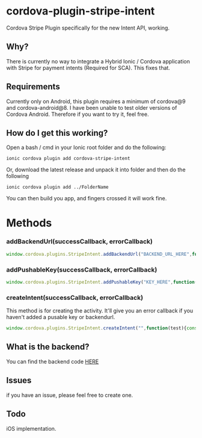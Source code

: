 # cordova-plugin-stripe-intent
 Cordova Stripe Plugin specifically for the new Intent API, working.

## Why?
There is currently no way to integrate a Hybrid Ionic / Cordova application with Stripe for payment intents (Required for SCA). This fixes that.

## Requirements
Currently only on Android, this plugin requires a minimum of cordova@9 and cordova-android@8. I have been unable to test older versions of Cordova Android. Therefore if you want to try it, feel free.

## How do I get this working?
Open a bash / cmd in your Ionic root folder and do the following:
```
ionic cordova plugin add cordova-stripe-intent
```
Or, download the latest release and unpack it into folder and then do the following
```
ionic cordova plugin add ../FolderName
```
You can then build you app, and fingers crossed it will work fine.
# Methods

### addBackendUrl(successCallback, errorCallback)
```js
window.cordova.plugins.StripeIntent.addBackendUrl("BACKEND_URL_HERE",function(test){console.log(test)},function(test){console.log(test)})
```

### addPushableKey(successCallback, errorCallback)
```js
window.cordova.plugins.StripeIntent.addPushableKey("KEY_HERE",function(test){console.log(test)},function(test){console.log(test)})
```
### createIntent(successCallback, errorCallback)
This method is for creating the activity. It'll give you an error callback if you haven't added a pusable key or backendurl.
```js
window.cordova.plugins.StripeIntent.createIntent("",function(test){console.log(test)},function(test){console.log(test)})
```

## What is the backend?

You can find the backend code [HERE](https://github.com/stripe-samples/accept-a-card-payment/blob/master/without-webhooks/server/php/public/pay.php) 

## Issues
if you have an issue, please feel free to create one.


## Todo 
iOS implementation.
